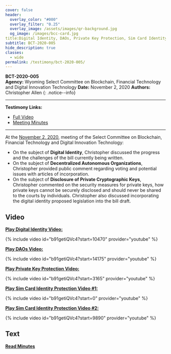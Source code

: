 ```yaml
---
cover: false
header:
  overlay_color: "#000"
  overlay_filter: "0.25"
  overlay_image: /assets/images/qr-background.jpg
  og_image: /images/bcc-card.jpg
title:Digital Identity, DAOs, Private Key Protection, Sim Card Identity Protection
subtitle: BCT-2020-005
hide_description: true
classes:
  - wide
permalink: /testimony/bct-2020-005/
---
```


**BCT-2020-005**<br>
**Agency:** Wyoming Select Committee on Blockchain, Financial Technology and Digital Innovation Technology
**Date:** November 2, 2020
**Authors:** Christopher Allen
{: .notice--info}

---

**Testimony Links:**
* [Full Video](https://www.youtube.com/watch?v=b91getiQVc4)
* [Meeting Minutes](https://wyoleg.gov/InterimCommittee/2020/S19-20201102MeetingMinutes.pdf)

---

At the [November 2, 2020](https://wyoleg.gov/InterimCommittee/2020/S19-20201102MeetingMinutes.pdf), meeting of the Select Committee on Blockchain, Financial Technology and Digital Innovation Technology:
* On the subject of **Digital Identity**, Christopher discussed the progress and the challenges of the bill currently being written. 
* On the subject of **Decentralized Autonomous Organizations**, Christopher provided public comment regarding voting and potential issues with articles of incorporation. 
* On the subject of **Disclosure of Private Cryptographic Keys**, Christopher commented on the security measures for private keys, how private keys cannot be securely disclosed and should never be shared to the courts by individuals. Christopher also discussed incorporating the digital identity proposed legislation into the bill draft. 

## Video

[**Play Digital Identity Video:**](https://www.youtube.com/watch?v=b91getiQVc4&t=10470s)

{% include video id="b91getiQVc4?start=10470" provider="youtube" %}

[**Play DAOs Video:**](https://www.youtube.com/watch?v=b91getiQVc4&t=14175s)

{% include video id="b91getiQVc4?start=14175" provider="youtube" %}

[**Play Private Key Protection Video:**](https://www.youtube.com/watch?v=b91getiQVc4&t=3165s)

{% include video id="b91getiQVc4?start=3165" provider="youtube" %}

[**Play Sim Card Identity Protection Video #1:**](https://www.youtube.com/watch?v=b91getiQVc4&t=0s)

{% include video id="b91getiQVc4?start=0" provider="youtube" %}

[**Play Sim Card Identity Protection Video #2:**](https://www.youtube.com/watch?v=b91getiQVc4&t=9890s)

{% include video id="b91getiQVc4?start=9890" provider="youtube" %}

## Text

<a href="https://wyoleg.gov/InterimCommittee/2020/S19-20201102MeetingMinutes.pdf"><b>Read Minutes</b></a>
